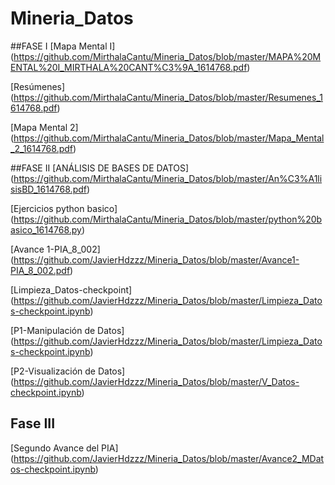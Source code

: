 # Mineria_Datos
##FASE I
[Mapa Mental I] (https://github.com/MirthalaCantu/Mineria_Datos/blob/master/MAPA%20MENTAL%20I_MIRTHALA%20CANT%C3%9A_1614768.pdf)

[Resúmenes] (https://github.com/MirthalaCantu/Mineria_Datos/blob/master/Resumenes_1614768.pdf)

[Mapa Mental 2] (https://github.com/MirthalaCantu/Mineria_Datos/blob/master/Mapa_Mental_2_1614768.pdf)

##FASE II
[ANÁLISIS DE BASES DE DATOS] (https://github.com/MirthalaCantu/Mineria_Datos/blob/master/An%C3%A1lisisBD_1614768.pdf)

[Ejercicios python basico] (https://github.com/MirthalaCantu/Mineria_Datos/blob/master/python%20basico_1614768.py)

[Avance 1-PIA_8_002] (https://github.com/JavierHdzzz/Mineria_Datos/blob/master/Avance1-PIA_8_002.pdf)

[Limpieza_Datos-checkpoint] (https://github.com/JavierHdzzz/Mineria_Datos/blob/master/Limpieza_Datos-checkpoint.ipynb)

[P1-Manipulación de Datos] (https://github.com/JavierHdzzz/Mineria_Datos/blob/master/Limpieza_Datos-checkpoint.ipynb)

[P2-Visualización de Datos] (https://github.com/JavierHdzzz/Mineria_Datos/blob/master/V_Datos-checkpoint.ipynb)


## Fase III

[Segundo Avance del PIA]  (https://github.com/JavierHdzzz/Mineria_Datos/blob/master/Avance2_MDatos-checkpoint.ipynb)

